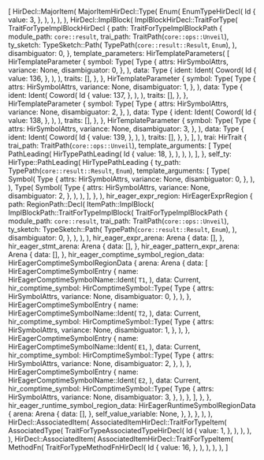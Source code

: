 [
    HirDecl::MajorItem(
        MajorItemHirDecl::Type(
            Enum(
                EnumTypeHirDecl(
                    Id {
                        value: 3,
                    },
                ),
            ),
        ),
    ),
    HirDecl::ImplBlock(
        ImplBlockHirDecl::TraitForType(
            TraitForTypeImplBlockHirDecl {
                path: TraitForTypeImplBlockPath {
                    module_path: `core::result`,
                    trai_path: TraitPath(`core::ops::Unveil`),
                    ty_sketch: TypeSketch::Path(
                        TypePath(`core::result::Result`, `Enum`),
                    ),
                    disambiguator: 0,
                },
                template_parameters: HirTemplateParameters(
                    [
                        HirTemplateParameter {
                            symbol: Type(
                                Type {
                                    attrs: HirSymbolAttrs,
                                    variance: None,
                                    disambiguator: 0,
                                },
                            ),
                            data: Type {
                                ident: Ident(
                                    Coword(
                                        Id {
                                            value: 136,
                                        },
                                    ),
                                ),
                                traits: [],
                            },
                        },
                        HirTemplateParameter {
                            symbol: Type(
                                Type {
                                    attrs: HirSymbolAttrs,
                                    variance: None,
                                    disambiguator: 1,
                                },
                            ),
                            data: Type {
                                ident: Ident(
                                    Coword(
                                        Id {
                                            value: 137,
                                        },
                                    ),
                                ),
                                traits: [],
                            },
                        },
                        HirTemplateParameter {
                            symbol: Type(
                                Type {
                                    attrs: HirSymbolAttrs,
                                    variance: None,
                                    disambiguator: 2,
                                },
                            ),
                            data: Type {
                                ident: Ident(
                                    Coword(
                                        Id {
                                            value: 138,
                                        },
                                    ),
                                ),
                                traits: [],
                            },
                        },
                        HirTemplateParameter {
                            symbol: Type(
                                Type {
                                    attrs: HirSymbolAttrs,
                                    variance: None,
                                    disambiguator: 3,
                                },
                            ),
                            data: Type {
                                ident: Ident(
                                    Coword(
                                        Id {
                                            value: 139,
                                        },
                                    ),
                                ),
                                traits: [],
                            },
                        },
                    ],
                ),
                trai: HirTrait {
                    trai_path: TraitPath(`core::ops::Unveil`),
                    template_arguments: [
                        Type(
                            PathLeading(
                                HirTypePathLeading(
                                    Id {
                                        value: 18,
                                    },
                                ),
                            ),
                        ),
                    ],
                },
                self_ty: HirType::PathLeading(
                    HirTypePathLeading {
                        ty_path: TypePath(`core::result::Result`, `Enum`),
                        template_arguments: [
                            Type(
                                Symbol(
                                    Type {
                                        attrs: HirSymbolAttrs,
                                        variance: None,
                                        disambiguator: 0,
                                    },
                                ),
                            ),
                            Type(
                                Symbol(
                                    Type {
                                        attrs: HirSymbolAttrs,
                                        variance: None,
                                        disambiguator: 2,
                                    },
                                ),
                            ),
                        ],
                    },
                ),
                hir_eager_expr_region: HirEagerExprRegion {
                    path: RegionPath::Decl(
                        ItemPath::ImplBlock(
                            ImplBlockPath::TraitForTypeImplBlock(
                                TraitForTypeImplBlockPath {
                                    module_path: `core::result`,
                                    trai_path: TraitPath(`core::ops::Unveil`),
                                    ty_sketch: TypeSketch::Path(
                                        TypePath(`core::result::Result`, `Enum`),
                                    ),
                                    disambiguator: 0,
                                },
                            ),
                        ),
                    ),
                    hir_eager_expr_arena: Arena {
                        data: [],
                    },
                    hir_eager_stmt_arena: Arena {
                        data: [],
                    },
                    hir_eager_pattern_expr_arena: Arena {
                        data: [],
                    },
                    hir_eager_comptime_symbol_region_data: HirEagerComptimeSymbolRegionData {
                        arena: Arena {
                            data: [
                                HirEagerComptimeSymbolEntry {
                                    name: HirEagerComptimeSymbolName::Ident(
                                        `T1`,
                                    ),
                                    data: Current,
                                    hir_comptime_symbol: HirComptimeSymbol::Type(
                                        Type {
                                            attrs: HirSymbolAttrs,
                                            variance: None,
                                            disambiguator: 0,
                                        },
                                    ),
                                },
                                HirEagerComptimeSymbolEntry {
                                    name: HirEagerComptimeSymbolName::Ident(
                                        `T2`,
                                    ),
                                    data: Current,
                                    hir_comptime_symbol: HirComptimeSymbol::Type(
                                        Type {
                                            attrs: HirSymbolAttrs,
                                            variance: None,
                                            disambiguator: 1,
                                        },
                                    ),
                                },
                                HirEagerComptimeSymbolEntry {
                                    name: HirEagerComptimeSymbolName::Ident(
                                        `E1`,
                                    ),
                                    data: Current,
                                    hir_comptime_symbol: HirComptimeSymbol::Type(
                                        Type {
                                            attrs: HirSymbolAttrs,
                                            variance: None,
                                            disambiguator: 2,
                                        },
                                    ),
                                },
                                HirEagerComptimeSymbolEntry {
                                    name: HirEagerComptimeSymbolName::Ident(
                                        `E2`,
                                    ),
                                    data: Current,
                                    hir_comptime_symbol: HirComptimeSymbol::Type(
                                        Type {
                                            attrs: HirSymbolAttrs,
                                            variance: None,
                                            disambiguator: 3,
                                        },
                                    ),
                                },
                            ],
                        },
                    },
                    hir_eager_runtime_symbol_region_data: HirEagerRuntimeSymbolRegionData {
                        arena: Arena {
                            data: [],
                        },
                        self_value_variable: None,
                    },
                },
            },
        ),
    ),
    HirDecl::AssociatedItem(
        AssociatedItemHirDecl::TraitForTypeItem(
            AssociatedType(
                TraitForTypeAssociatedTypeHirDecl(
                    Id {
                        value: 1,
                    },
                ),
            ),
        ),
    ),
    HirDecl::AssociatedItem(
        AssociatedItemHirDecl::TraitForTypeItem(
            MethodFn(
                TraitForTypeMethodFnHirDecl(
                    Id {
                        value: 16,
                    },
                ),
            ),
        ),
    ),
]